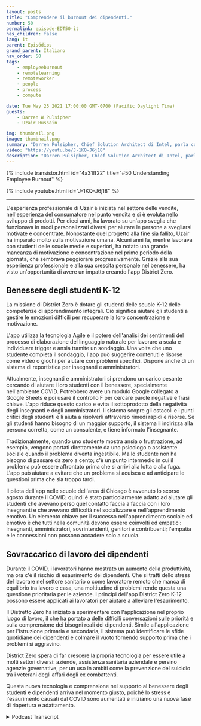 ```yaml
---
layout: posts
title: "Comprendere il burnout dei dipendenti."
number: 50
permalink: episode-EDT50-it
has_children: false
lang: it
parent: Episódios
grand_parent: Italiano
nav_order: 50
tags:
    - employeeburnout
    - remotelearning
    - remoteworker
    - people
    - process
    - compute

date: Tue May 25 2021 17:00:00 GMT-0700 (Pacific Daylight Time)
guests:
    - Darren W Pulsipher
    - Uzair Hussain

img: thumbnail.png
image: thumbnail.png
summary: "Darren Pulsipher, Chief Solution Architect di Intel, parla con Uzair Hussain, CEO di District Zero, riguardo a come l'applicazione dell'azienda che supporta il benessere mentale degli studenti delle scuole elementari e medie possa essere applicata nella prevenzione del burnout dei dipendenti."
video: "https://youtu.be/J-1KQ-J6j18"
description: "Darren Pulsipher, Chief Solution Architect di Intel, parla con Uzair Hussain, CEO di District Zero, riguardo a come l'applicazione dell'azienda che supporta il benessere mentale degli studenti delle scuole elementari e medie possa essere applicata nella prevenzione del burnout dei dipendenti."
---
```


<div>
{% include transistor.html id="4a31ff22" title="#50 Understanding Employee Burnout" %}

{% include youtube.html id="J-1KQ-J6j18" %}
</div>

---

L'esperienza professionale di Uzair è iniziata nel settore delle vendite, nell'esperienza del consumatore nel punto vendita e si è evoluta nello sviluppo di prodotti. Per dieci anni, ha lavorato su un'app sveglia che funzionava in modi personalizzati diversi per aiutare le persone a svegliarsi motivate e concentrate. Nonostante quel progetto alla fine sia fallito, Uzair ha imparato molto sulla motivazione umana. Alcuni anni fa, mentre lavorava con studenti delle scuole medie e superiori, ha notato una grande mancanza di motivazione e concentrazione nel primo periodo della giornata, che sembrava peggiorare progressivamente. Grazie alla sua esperienza professionale e alla sua crescita personale nel benessere, ha visto un'opportunità di avere un impatto creando l'app District Zero.

## Benessere degli studenti K-12

La missione di District Zero è dotare gli studenti delle scuole K-12 delle competenze di apprendimento integrali. Ciò significa aiutare gli studenti a gestire le emozioni difficili per recuperare la loro concentrazione e motivazione.

L'app utilizza la tecnologia Agile e il potere dell'analisi dei sentimenti del processo di elaborazione del linguaggio naturale per lavorare a scala e individuare trigger e ansia tramite un sondaggio. Una volta che uno studente completa il sondaggio, l'app può suggerire contenuti e risorse come video o giochi per aiutare con problemi specifici. Dispone anche di un sistema di reportistica per insegnanti e amministratori.

Attualmente, insegnanti e amministratori si prendono un carico pesante cercando di aiutare i loro studenti con il benessere, specialmente nell'ambiente COVID. Potrebbero avere un modulo Google collegato a Google Sheets e poi usare il controllo F per cercare parole negative e frasi chiave. L'app riduce questo carico e evita il sottoprodotto della negatività degli insegnanti e degli amministratori. Il sistema scopre gli ostacoli e i punti critici degli studenti e li aiuta a risolverli attraverso rimedi rapidi e risorse. Se gli studenti hanno bisogno di un maggior supporto, il sistema li indirizza alla persona corretta, come un consulente, e tiene informato l'insegnante.

Tradizionalmente, quando uno studente mostra ansia o frustrazione, ad esempio, vengono portati direttamente da uno psicologo o assistente sociale quando il problema diventa ingestibile. Ma lo studente non ha bisogno di passare da zero a cento; c'è un punto intermedio in cui il problema può essere affrontato prima che si arrivi alla lotta o alla fuga. L'app può aiutare a evitare che un problema si acuisca e ad anticipare le questioni prima che sia troppo tardi.

Il pilota dell'app nelle scuole dell'area di Chicago è avvenuto lo scorso agosto durante il COVID, quindi è stato particolarmente adatto ad aiutare gli studenti che avevano perso quel contatto faccia a faccia con i loro insegnanti e che avevano difficoltà nel socializzare e nell'apprendimento emotivo. Un elemento chiave per il successo nell'apprendimento sociale ed emotivo è che tutti nella comunità devono essere coinvolti ed empatici: insegnanti, amministratori, sovrintendenti, genitori e contribuenti; l'empatia e le connessioni non possono accadere solo a scuola.

## Sovraccarico di lavoro dei dipendenti

Durante il COVID, i lavoratori hanno mostrato un aumento della produttività, ma ora c'è il rischio di esaurimento dei dipendenti. Che si tratti dello stress del lavorare nel settore sanitario o come lavoratore remoto che manca di equilibrio tra lavoro e casa, una moltitudine di problemi rende questa una questione prioritaria per le aziende. I principi dell'app District Zero K-12 possono essere applicati ai lavoratori per aiutare a alleviare l'esaurimento.

Il Distretto Zero ha iniziato a sperimentare con l'applicazione nel proprio luogo di lavoro, il che ha portato a delle difficili conversazioni sulle priorità e sulla comprensione dei bisogni reali dei dipendenti. Simile all'applicazione per l'istruzione primaria e secondaria, il sistema può identificare le sfide quotidiane dei dipendenti e colmare il vuoto fornendo supporto prima che i problemi si aggravino.

District Zero spera di far crescere la propria tecnologia per essere utile a molti settori diversi: aziende, assistenza sanitaria aziendale e persino agenzie governative, per un uso in ambiti come la prevenzione del suicidio tra i veterani degli affari degli ex combattenti.

Questa nuova tecnologia e comprensione nel supporto al benessere degli studenti e dipendenti arriva nel momento giusto, poiché lo stress e l'esaurimento causati dal COVID sono aumentati e iniziamo una nuova fase di riapertura e adattamento.



<details>
<summary> Podcast Transcript </summary>

<p></p>

</details>
